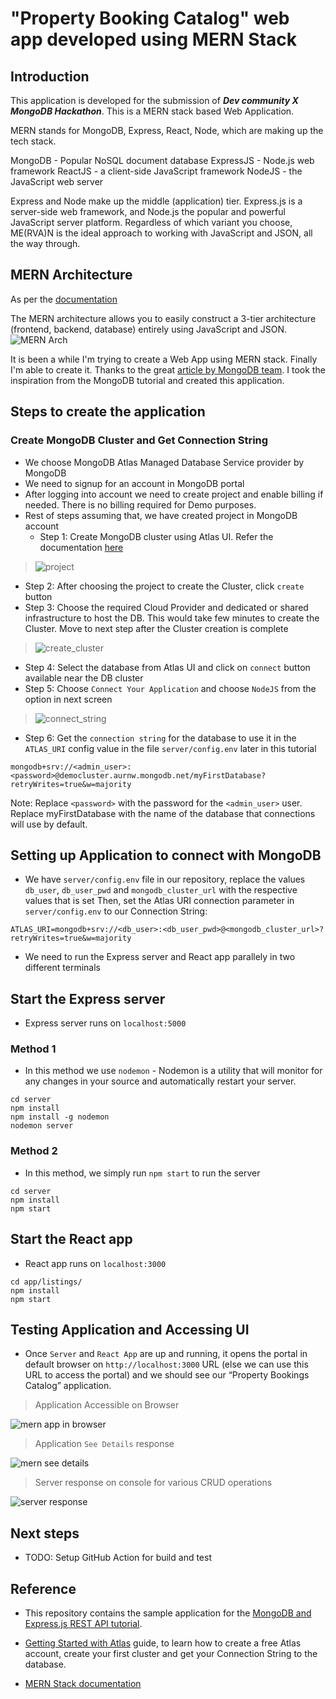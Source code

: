 # "Property Booking Catalog" web app developed using MERN Stack 

## Introduction
This application is developed for the submission of *__Dev community X  MongoDB Hackathon__*. This is a MERN stack based Web Application. 

MERN stands for MongoDB, Express, React, Node, which are making up the tech stack.

MongoDB - Popular NoSQL document database
ExpressJS - Node.js web framework
ReactJS - a client-side JavaScript framework
NodeJS - the JavaScript web server

Express and Node make up the middle (application) tier. Express.js is a server-side web framework, and Node.js the popular and powerful JavaScript server platform. Regardless of which variant you choose, ME(RVA)N is the ideal approach to working with JavaScript and JSON, all the way through.

## MERN Architecture
As per the [documentation](https://www.mongodb.com/mern-stack)
>
The MERN architecture allows you to easily construct a 3-tier architecture (frontend, backend, database) entirely using JavaScript and JSON.
![MERN Arch](https://webimages.mongodb.com/_com_assets/cms/mern-stack-b9q1kbudz0.png?auto=format%2Ccompress)

It is been a while I'm trying to create a Web App using MERN stack. Finally I'm able to create it. Thanks to the great [article by MongoDB team](https://www.mongodb.com/languages/express-mongodb-rest-api-tutorial). I took the inspiration from the MongoDB tutorial and created this application.

## Steps to create the application
### Create MongoDB Cluster and Get Connection String
- We choose MongoDB Atlas Managed Database Service provider by MongoDB
- We need to signup for an account in MongoDB portal
- After logging into account we need to create project and enable billing if needed. There is no billing required for Demo purposes.
- Rest of steps assuming that, we have created project in MongoDB account
  - Step 1: Create MongoDB cluster using Atlas UI. Refer the documentation [here](https://docs.atlas.mongodb.com/getting-started/?_ga=2.209539858.187869111.1641820485-130312989.1641820485)
> ![project](https://github.com/chefgs/repo_images/blob/master/mongo-create-project-cluster.png?auto=format%2Ccompress)
  - Step 2: After choosing the project to create the Cluster, click `create` button
  - Step 3: Choose the required Cloud Provider and dedicated or shared infrastructure to host the DB. This would take few minutes to create the Cluster. Move to next step after the Cluster creation is complete
> ![create_cluster](https://github.com/chefgs/repo_images/blob/master/mongo-create-cluster.png?auto=format%2Ccompress)  
  - Step 4: Select the database from Atlas UI and click on `connect` button available near the DB cluster
  - Step 5: Choose `Connect Your Application` and choose `NodeJS` from the option in next screen
> ![connect_string](https://github.com/chefgs/repo_images/blob/master/mongo-connect-dbstring.png?auto=format%2Ccompress)
  - Step 6: Get the `connection string` for the database to use it in the `ATLAS_URI` config value in the file `server/config.env` later in this tutorial
```
mongodb+srv://<admin_user>:<password>@democluster.aurnw.mongodb.net/myFirstDatabase?retryWrites=true&w=majority
```
Note: Replace `<password>` with the password for the `<admin_user>` user. Replace myFirstDatabase with the name of the database that connections will use by default.

## Setting up Application to connect with MongoDB
- We have `server/config.env` file in our repository, replace the values `db_user`, `db_user_pwd` and `mongodb_cluster_url` with the respective values that is set
Then, set the Atlas URI connection parameter in `server/config.env` to our Connection String:
```
ATLAS_URI=mongodb+srv://<db_user>:<db_user_pwd>@<mongodb_cluster_url>?retryWrites=true&w=majority
```
- We need to run the Express server and React app parallely in two different terminals
## Start the Express server
- Express server runs on `localhost:5000`
### Method 1
- In this method we use `nodemon` - Nodemon is a utility that will monitor for any changes in your source and automatically restart your server.
```
cd server
npm install
npm install -g nodemon
nodemon server
```

### Method 2
- In this method, we simply run `npm start` to run the server
```
cd server
npm install
npm start
```

## Start the React app
- React app runs on `localhost:3000`
```
cd app/listings/
npm install
npm start
```
## Testing Application and Accessing UI
- Once `Server` and `React App` are up and running, it opens the portal in default browser on `http://localhost:3000` URL (else we can use this URL to access the portal) and we should see our “Property Bookings Catalog” application.

> Application Accessible on Browser
> 
![mern app in browser](https://github.com/chefgs/repo_images/blob/master/mern_app.png?auto=format%2Ccompress)

> Application `See Details` response
> 
![mern see details](https://github.com/chefgs/repo_images/blob/master/mern-app-seedetails.png?auto=format%2Ccompress)

> Server response on console for various CRUD operations
> 
![server response](https://github.com/chefgs/repo_images/blob/master/mern-app-server-resp.png?auto=format%2Ccompress)

## Next steps
- TODO: Setup GitHub Action for build and test

## Reference
- This repository contains the sample application for the [MongoDB and Express.js REST API tutorial](https://www.mongodb.com/languages/express-mongodb-rest-api-tutorial).

- [Getting Started with Atlas](https://docs.atlas.mongodb.com/getting-started/) guide, to learn how to create a free Atlas account, create your first cluster and get your Connection String to the database. 

- [MERN Stack documentation](https://www.mongodb.com/mern-stack)
